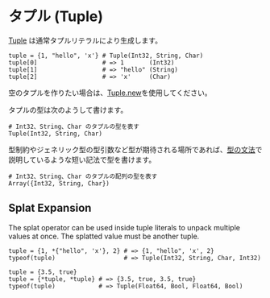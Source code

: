 # タプル (Tuple)

[Tuple](https://crystal-lang.org/api/latest/Tuple.html) は通常タプルリテラルにより生成します。

```crystal
tuple = {1, "hello", 'x'} # Tuple(Int32, String, Char)
tuple[0]                  # => 1       (Int32)
tuple[1]                  # => "hello" (String)
tuple[2]                  # => 'x'     (Char)
```

空のタプルを作りたい場合は、[Tuple.new](https://crystal-lang.org/api/latest/Tuple.html#new%28%2Aargs%3A%2AT%29-class-method)を使用してください。

タプルの型は次のようして書けます。

```crystal
# Int32、String、Char のタプルの型を表す
Tuple(Int32, String, Char)
```

型制約やジェネリック型の型引数など型が期待される場所であれば、[型の文法](../type_grammar.md)で説明しているような短い記法で型を書けます。

```crystal
# Int32、String、Char のタプルの配列の型を表す
Array({Int32, String, Char})
```

## Splat Expansion

The splat operator can be used inside tuple literals to unpack multiple values at once. The splatted value must be another tuple.

```crystal
tuple = {1, *{"hello", 'x'}, 2} # => {1, "hello", 'x', 2}
typeof(tuple)                   # => Tuple(Int32, String, Char, Int32)

tuple = {3.5, true}
tuple = {*tuple, *tuple} # => {3.5, true, 3.5, true}
typeof(tuple)            # => Tuple(Float64, Bool, Float64, Bool)
```
